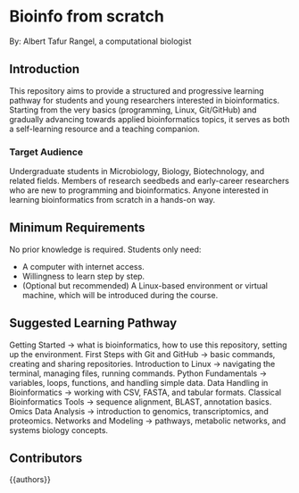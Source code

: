 # Bioinfo from scratch
By: Albert Tafur Rangel, a computational biologist


## Introduction

This repository aims to provide a structured and progressive learning pathway for students and young researchers interested in bioinformatics. Starting from the very basics (programming, Linux, Git/GitHub) and gradually advancing towards applied bioinformatics topics, it serves as both a self-learning resource and a teaching companion.

### Target Audience

Undergraduate students in Microbiology, Biology, Biotechnology, and related fields.
Members of research seedbeds and early-career researchers who are new to programming and bioinformatics.
Anyone interested in learning bioinformatics from scratch in a hands-on way.

## Minimum Requirements
No prior knowledge is required. Students only need:
- A computer with internet access.
- Willingness to learn step by step.
- (Optional but recommended) A Linux-based environment or virtual machine, which will be introduced during the course.

## Suggested Learning Pathway

Getting Started → what is bioinformatics, how to use this repository, setting up the environment.
First Steps with Git and GitHub → basic commands, creating and sharing repositories.
Introduction to Linux → navigating the terminal, managing files, running commands.
Python Fundamentals → variables, loops, functions, and handling simple data.
Data Handling in Bioinformatics → working with CSV, FASTA, and tabular formats.
Classical Bioinformatics Tools → sequence alignment, BLAST, annotation basics.
Omics Data Analysis → introduction to genomics, transcriptomics, and proteomics.
Networks and Modeling → pathways, metabolic networks, and systems biology concepts.

## Contributors

{{authors}}
